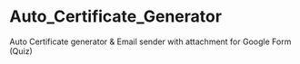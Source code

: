 # Auto_Certificate_Generator
Auto Certificate generator &amp; Email sender with attachment for Google Form (Quiz)
